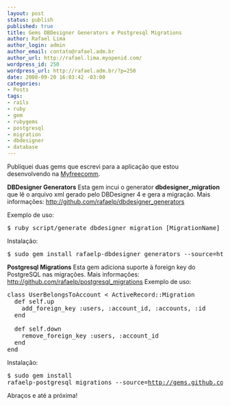 ```yaml
--- 
layout: post
status: publish
published: true
title: Gems DBDesigner Generators e Postgresql Migrations
author: Rafael Lima
author_login: admin
author_email: contato@rafael.adm.br
author_url: http://rafael.lima.myopenid.com/
wordpress_id: 250
wordpress_url: http://rafael.adm.br/?p=250
date: 2008-09-20 16:03:42 -03:00
categories: 
- Posts
tags: 
- rails
- ruby
- gem
- rubygems
- postgresql
- migration
- dbdesigner
- database
---
```

Publiquei duas gems que escrevi para a aplica&ccedil;&atilde;o que estou desenvolvendo na <a href="http://myfreecomm.com.br">Myfreecomm</a>.

<strong>DBDesigner Generators</strong>
Esta gem incui o generator <strong>dbdesigner_migration</strong> que l&ecirc; o arquivo xml gerado pelo DBDesigner 4 e gera a migra&ccedil;&atilde;o.
Mais informa&ccedil;&otilde;es: <a href="http://github.com/rafaelp/dbdesigner_generators">http://github.com/rafaelp/dbdesigner_generators</a>

Exemplo de uso:
<pre lang="bash">$ ruby script/generate dbdesigner_migration [MigrationName] [only|except] [table1] [table2] [table3]</pre>

Instala&ccedil;&atilde;o:

<pre lang="bash">$ sudo gem install rafaelp-dbdesigner_generators --source=http://gems.github.com</pre>

<strong>Postgresql Migrations</strong>
Esta gem adiciona suporte &agrave; foreign key do PostgreSQL nas migra&ccedil;&otilde;es.
Mais informa&ccedil;&otilde;es: <a href="http://github.com/rafaelp/postgresql_migrations">http://github.com/rafaelp/postgresql_migrations</a>
Exemplo de uso:
<pre lang="ruby">class UserBelongsToAccount < ActiveRecord::Migration
  def self.up
    add_foreign_key :users, :account_id, :accounts, :id
  end

  def self.down
    remove_foreign_key :users, :account_id
  end
end</pre>

Instala&ccedil;&atilde;o:

</pre><pre lang="bash">$ sudo gem install rafaelp-postgresql_migrations --source=http://gems.github.com</pre>

Abra&ccedil;os e at&eacute; a pr&oacute;xima!
